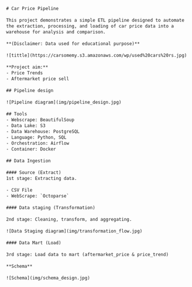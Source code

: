     # Car Price Pipeline

    This project demonstrates a simple ETL pipeline designed to automate the extraction, processing, and loading of car price data into a warehouse for analysis and comparison. 

    **(Disclaimer: Data used for educational purpose)**

    ![tittle](https://carsomemy.s3.amazonaws.com/wp/used%20cars%20rs.jpg)

    **Project aim:**
    - Price Trends
    - Aftermarket price sell

    ## Pipeline design 

    ![Pipeline diagram](img/pipeline_design.jpg)

    ## Tools
    - Webscrape: BeautifulSoup
    - Data Lake: S3
    - Data Warehouse: PostgreSQL
    - Language: Python, SQL
    - Orchestration: Airflow
    - Container: Docker

    ## Data Ingestion

    #### Source (Extract)
    1st stage: Extracting data.

    - CSV File
    - WebScrape: `Octoparse`

    #### Data staging (Transformation)

    2nd stage: Cleaning, transform, and aggregating.

    ![Data Staging diagram](img/transformation_flow.jpg)

    #### Data Mart (Load)

    3rd stage: Load data to mart (aftermarket_price & price_trend)

    **Schema**

    ![Schema](img/schema_design.jpg)
